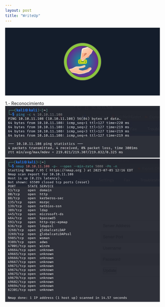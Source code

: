 ```yaml
---
layout: post
title: "WriteUp"
---
```

![banner](/assets/img/return/return.png)

1.- Reconocimiento
![img2](/assets/img/return/1.jpg)
![img2](/assets/img/return/2.png)
